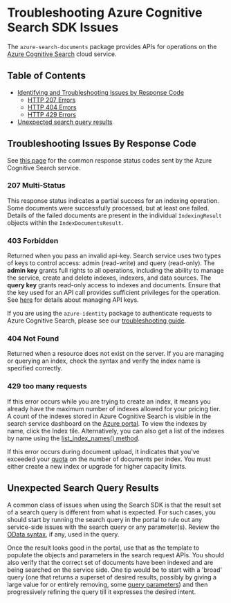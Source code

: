 # Troubleshooting Azure Cognitive Search SDK Issues

The `azure-search-documents` package provides APIs for operations on the [Azure Cognitive Search](https://learn.microsoft.com/azure/search/search-what-is-azure-search) cloud service.

## Table of Contents

* [Identifying and Troubleshooting Issues by Response Code](#troubleshooting-issues-by-response-code)
    * [HTTP 207 Errors](#207-multi-status)
    * [HTTP 404 Errors](#404-not-found)
    * [HTTP 429 Errors](#429-too-many-requests)
* [Unexpected search query results](#unexpected-search-query-results)

## Troubleshooting Issues By Response Code

See [this page](https://learn.microsoft.com/rest/api/searchservice/http-status-codes) for the common response status codes sent by the Azure Cognitive Search service.

### 207 Multi-Status

This response status indicates a partial success for an indexing operation. Some documents were successfully processed, but at least one failed. Details of the failed documents are present in the individual `IndexingResult` objects within the `IndexDocumentsResult`. 

### 403 Forbidden

Returned when you pass an invalid api-key. Search service uses two types of keys to control access: admin (read-write) and query (read-only). The **admin key** grants full rights to all operations, including the ability to manage the service, create and delete indexes, indexers, and data sources. The **query key** grants read-only access to indexes and documents. Ensure that the key used for an API call provides sufficient privileges for the operation. See [here](https://learn.microsoft.com/azure/search/search-security-api-keys) for details about managing API keys.

If you are using the `azure-identity` package to authenticate requests to Azure Cognitive Search, please see our [troubleshooting guide](https://github.com/Azure/azure-sdk-for-python/blob/main/sdk/identity/azure-identity/TROUBLESHOOTING.md).

### 404 Not Found

Returned when a resource does not exist on the server. If you are managing or querying an index, check the syntax and verify the index name is specified correctly.

### 429 too many requests

If this error occurs while you are trying to create an index, it means you already have the maximum number of indexes allowed for your pricing tier. A count of the indexes stored in Azure Cognitive Search is visible in the search service dashboard on the [Azure portal](https://portal.azure.com/). To view the indexes by name, click the Index tile. 
Alternatively, you can also get a list of the indexes by name using the [list_index_names() method](https://learn.microsoft.com/python/api/azure-search-documents/azure.search.documents.indexes.searchindexclient?view=azure-python#azure-search-documents-indexes-searchindexclient-list-index-names).

If this error occurs during document upload, it indicates that you've exceeded your [quota](https://learn.microsoft.com/azure/search/search-limits-quotas-capacity) on the number of documents per index. You must either create a new index or upgrade for higher capacity limits.

## Unexpected Search Query Results

A common class of issues when using the Search SDK is that the result set of a search query is different from what is expected. 
For such cases, you should start by running the search query in the portal to rule out any service-side issues with the search query or any parameter(s). Review the [OData syntax](https://learn.microsoft.com/azure/search/query-odata-filter-orderby-syntax), if any, used in the query.

Once the result looks good in the portal, use that as the template to populate the objects and parameters in the search request APIs. You should also verify that the correct set of documents have been indexed and are being searched on the service side. One tip would be to start with a 'broad' query (one that returns a superset of desired results, possibly by giving a large value for or entirely removing, some [query parameters](https://learn.microsoft.com/rest/api/searchservice/search-documents#query-parameters)) and then progressively refining the query till it expresses the desired intent.

